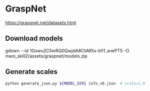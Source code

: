 # GraspNet

https://graspnet.net/datasets.html

## Download models

gdown --id 1Gxwu2C5wRQ0QwjdA8CbMXx-bYf_wwPT5 -O mani_skill2/assets/graspnet/models.zip

## Generate scales

```bash
python generate_json.py ${MODEL_DIR} info_v0.json  # scale=1.0
```
